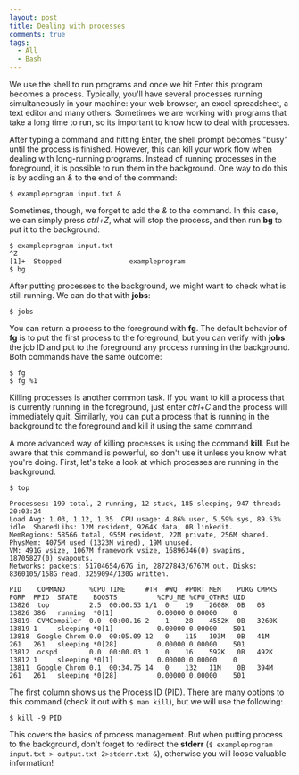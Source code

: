 ```yaml
---
layout: post
title: Dealing with processes
comments: true
tags:
  - All
  - Bash
---
```


We use the shell to run programs and once we hit Enter this program becomes a process. Typically, you'll have several processes running simultaneously in your machine: your web browser, an excel spreadsheet, a text editor and many others. Sometimes we are working with programs that take a long time to run, so its important to know how to deal with processes.

After typing a command and hitting Enter, the shell prompt becomes "busy" until the process is finished. However, this can kill your work flow when dealing with long-running programs. Instead of running processes in the foreground, it is possible to run them in the background. One way to do this is by adding an _&_ to the end of the command:

```
$ exampleprogram input.txt &
```

Sometimes, though, we forget to add the _&_ to the command. In this case, we can simply press *ctrl+Z*, what will stop the process, and then run **bg** to put it to the background:

```
$ exampleprogram input.txt
^Z
[1]+  Stopped                 exampleprogram
$ bg
```

After putting processes to the background, we might want to check what is still running. We can do that with **jobs**:

```
$ jobs
```

You can return a process to the foreground with **fg**. The default behavior of **fg** is to put the first process to the foreground, but you can verify with **jobs** the job ID and put to the foreground any process running in the background. Both commands have the same outcome:

```
$ fg
$ fg %1
```

Killing processes is another common task. If you want to kill a process that is currently running in the foreground, just enter *ctrl+C* and the process will immediately quit. Similarly, you can put a process that is running in the background to the foreground and kill it using the same command.


A more advanced way of killing processes is using the command **kill**. But be aware that this command is powerful, so don't use it unless you know what you're doing. First, let's take a look at which processes are running in the background.

```
$ top
```

```
Processes: 199 total, 2 running, 12 stuck, 185 sleeping, 947 threads                                                     20:03:24
Load Avg: 1.03, 1.12, 1.35  CPU usage: 4.86% user, 5.59% sys, 89.53% idle  SharedLibs: 12M resident, 9264K data, 0B linkedit.
MemRegions: 58566 total, 955M resident, 22M private, 256M shared. PhysMem: 4075M used (1323M wired), 19M unused.
VM: 491G vsize, 1067M framework vsize, 16896346(0) swapins, 18705827(0) swapouts.
Networks: packets: 51704654/67G in, 28727843/6767M out. Disks: 8360105/158G read, 3259094/130G written.

PID    COMMAND      %CPU TIME     #TH  #WQ  #PORT MEM    PURG CMPRS  PGRP  PPID  STATE    BOOSTS          %CPU_ME %CPU_OTHRS UID
13826  top          2.5  00:00.53 1/1  0    19    2608K  0B   0B     13826 386   running  *0[1]           0.00000 0.00000    0
13819- CVMCompiler  0.0  00:00.16 2    1    28    4552K  0B   3260K  13819 1     sleeping *0[1]           0.00000 0.00000    501
13818  Google Chrom 0.0  00:05.09 12   0    115   103M   0B   41M    261   261   sleeping *0[28]          0.00000 0.00000    501
13812  ocspd        0.0  00:00.03 1    0    16    592K   0B   492K   13812 1     sleeping *0[1]           0.00000 0.00000    0
13811  Google Chrom 0.1  00:34.75 14   0    132   11M    0B   394M   261   261   sleeping *0[28]          0.00000 0.00000    501
```

The first column shows us the Process ID (PID). There are many options to this command (check it out with `$ man kill`), but we will use the following:

```
$ kill -9 PID
```

This covers the basics of process management. But when putting process to the background, don't forget to redirect the **stderr** (`$ exampleprogram input.txt > output.txt 2>stderr.txt &`), otherwise you will loose valuable information!

